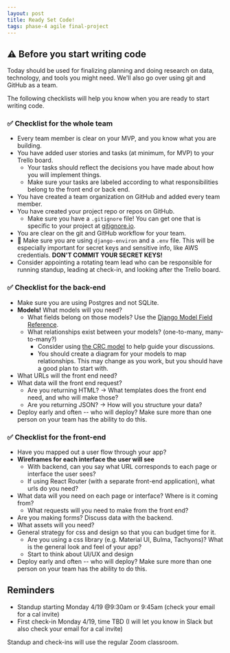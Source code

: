 ```yaml
---
layout: post
title: Ready Set Code!
tags: phase-4 agile final-project
---
```


## ⚠️ Before you start writing code

Today should be used for finalizing planning and doing research on data, technology, and tools you might need. We'll also go over using git and GitHub as a team.

The following checklists will help you know when you are ready to start writing code.

### ✅ Checklist for the whole team

- Every team member is clear on your MVP, and you know what you are building.
- You have added user stories and tasks (at minimum, for MVP) to your Trello board.
  - Your tasks should reflect the decisions you have made about how you will implement things.
  - Make sure your tasks are labeled according to what responsibilities belong to the front end or back end.
- You have created a team organization on GitHub and added every team member.
- You have created your project repo or repos on GitHub.
  - Make sure you have a `.gitignore` file! You can get one that is specific to your project at [gitignore.io](https://www.toptal.com/developers/gitignore).
- You are clear on the git and GitHub workflow for your team.
- 🚨 Make sure you are using `django-environ` and a `.env` file. This will be especially important for secret keys and sensitive info, like AWS credentials. **DON'T COMMIT YOUR SECRET KEYS!**
- Consider appointing a rotating team lead who can be responsible for running standup, leading at check-in, and looking after the Trello board.

### ✅ Checklist for the back-end

- Make sure you are using Postgres and not SQLite.
- **Models!** What models will you need?
  - What fields belong on those models? Use the [Django Model Field Reference](https://docs.djangoproject.com/en/3.1/ref/models/fields/).
  - What relationships exist between your models? (one-to-many, many-to-many?)
    - Consider using [the CRC model](http://agilemodeling.com/artifacts/crcModel.htm) to help guide your discussions.
    - You should create a diagram for your models to map relationships. This may change as you work, but you should have a good plan to start with.
- What URLs will the front end need?
- What data will the front end request?
  - Are you returning HTML? -> What templates does the front end need, and who will make those?
  - Are you returning JSON? -> How will you structure your data?
- Deploy early and often -- who will deploy? Make sure more than one person on your team has the ability to do this.

### ✅ Checklist for the front-end

- Have you mapped out a user flow through your app?
- **Wireframes for each interface the user will see**
  - With backend, can you say what URL corresponds to each page or interface the user sees?
  - If using React Router (with a separate front-end application), what urls do you need?
- What data will you need on each page or interface? Where is it coming from?
  - What requests will you need to make from the front end?
- Are you making forms? Discuss data with the backend.
- What assets will you need?
- General strategy for css and design so that you can budget time for it.
  - Are you using a css library (e.g. Material UI, Bulma, Tachyons)? What is the general look and feel of your app?
  - Start to think about UI/UX and design
- Deploy early and often -- who will deploy? Make sure more than one person on your team has the ability to do this.

## Reminders

- Standup starting Monday 4/19 @9:30am or 9:45am (check your email for a cal invite)
- First check-in Monday 4/19, time TBD (I will let you know in Slack but also check your email for a cal invite)

Standup and check-ins will use the regular Zoom classroom.
